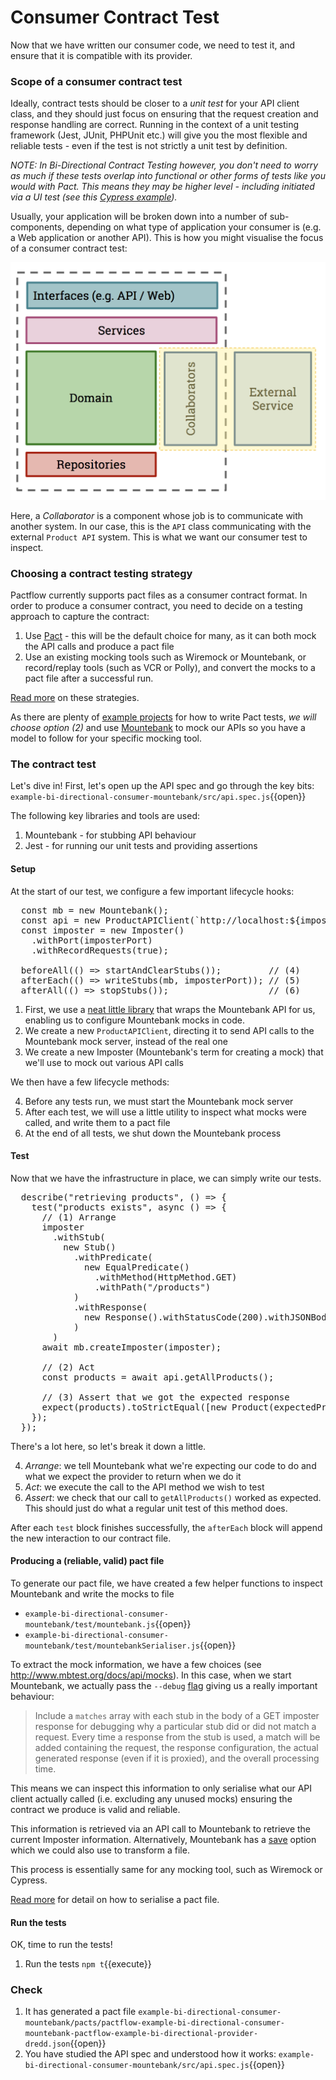 # Consumer Contract Test

Now that we have written our consumer code, we need to test it, and ensure that it is compatible with its provider.

### Scope of a consumer contract test

Ideally, contract tests should be closer to a _unit test_ for your API client class, and they should just focus on ensuring that the request creation and response handling are correct. Running in the context of a unit testing framework (Jest, JUnit, PHPUnit etc.) will give you the most flexible and reliable tests - even if the test is not strictly a unit test by definition.

_NOTE: In Bi-Directional Contract Testing however, you don't need to worry as much if these tests overlap into functional or other forms of tests like you would with Pact. This means they may be higher level - including initiated via a UI test (see this [Cypress example](https://github.com/pactflow/example-bdc-consumer-cypress))._

Usually, your application will be broken down into a number of sub-components, depending on what type of application your consumer is \(e.g. a Web application or another API\). This is how you might visualise the focus of a consumer contract test:

![Scope of a consumer contract test](./assets/consumer-test-coverage.png)

Here, a _Collaborator_ is a component whose job is to communicate with another system. In our case, this is the `API` class communicating with the external `Product API` system. This is what we want our consumer test to inspect.

### Choosing a contract testing strategy

Pactflow currently supports pact files as a consumer contract format. In order to produce a consumer contract, you need to decide on a testing approach to capture the contract:

1. Use [Pact](http://docs.pact.io) - this will be the default choice for many, as it can both mock the API calls and produce a pact file
2. Use an existing mocking tools such as Wiremock or Mountebank, or record/replay tools (such as VCR or Polly), and convert the mocks to a pact file after a successful run.

[Read more](https://docs.pactflow.io/docs/bi-directional-contract-testing/contracts/pact#strategies-to-capture-consumer-contracts) on these strategies.

As there are plenty of [example projects](https://docs.pactflow.io/docs/examples) for how to write Pact tests, _we will choose option (2)_ and use [Mountebank](http://mbtest.org/) to mock our APIs so you have a model to follow for your specific mocking tool.

### The contract test

Let's dive in! First, let's open up the API spec and go through the key bits: `example-bi-directional-consumer-mountebank/src/api.spec.js`{{open}}

The following key libraries and tools are used:

1. Mountebank - for stubbing API behaviour
2. Jest - for running our unit tests and providing assertions

#### Setup

At the start of our test, we configure a few important lifecycle hooks:

<pre class="file">
  const mb = new Mountebank();                                          // (1)
  const api = new ProductAPIClient(`http://localhost:${imposterPort}`); // (2)
  const imposter = new Imposter()                                       // (3)
    .withPort(imposterPort)
    .withRecordRequests(true);

  beforeAll(() => startAndClearStubs());         // (4)
  afterEach(() => writeStubs(mb, imposterPort)); // (5)
  afterAll(() => stopStubs());                   // (6)
</pre>

1. First, we use a [neat little library](https://github.com/AngelaE/ts-mountebank) that wraps the Mountebank API for us, enabling us to configure Mountebank mocks in code.
1. We create a new `ProductAPIClient`, directing it to send API calls to the Mountebank mock server, instead of the real one
1. We create a new Imposter (Mountebank's term for creating a mock) that we'll use to mock out various API calls

We then have a few lifecycle methods:

4. Before any tests run, we must start the Mountebank mock server
5. After each test, we will use a little utility to inspect what mocks were called, and write them to a pact file
6. At the end of all tests, we shut down the Mountebank process

#### Test

Now that we have the infrastructure in place, we can simply write our tests.

<pre class="file">
  describe("retrieving products", () => {
    test("products exists", async () => {
      // (1) Arrange
      imposter
        .withStub(
          new Stub()
            .withPredicate(
              new EqualPredicate()
                .withMethod(HttpMethod.GET)
                .withPath("/products")
            )
            .withResponse(
              new Response().withStatusCode(200).withJSONBody([expectedProduct])
            )
        )
      await mb.createImposter(imposter);

      // (2) Act
      const products = await api.getAllProducts();

      // (3) Assert that we got the expected response
      expect(products).toStrictEqual([new Product(expectedProduct)]);
    });
  });
</pre>

There's a lot here, so let's break it down a little.

4. _Arrange_: we tell Mountebank what we're expecting our code to do and what we expect the provider to return when we do it
5. _Act_: we execute the call to the API method we wish to test
6. _Assert_: we check that our call to `getAllProducts()` worked as expected. This should just do what a regular unit test of this method does.

After each `test` block finishes successfully, the `afterEach` block will append the new interaction to our contract file.

#### Producing a (reliable, valid) pact file

To generate our pact file, we have created a few helper functions to inspect Mountebank and write the mocks to file

- `example-bi-directional-consumer-mountebank/test/mountebank.js`{{open}}
- `example-bi-directional-consumer-mountebank/test/mountebankSerialiser.js`{{open}}

To extract the mock information, we have a few choices (see http://www.mbtest.org/docs/api/mocks). In this case, when we start Mountebank, we actually pass the `--debug` [flag](http://www.mbtest.org/docs/commandLine#start) giving us a really important behaviour:

> Include a `matches` array with each stub in the body of a GET imposter response for debugging why a particular stub did or did not match a request. Every time a response from the stub is used, a match will be added containing the request, the response configuration, the actual generated response (even if it is proxied), and the overall processing time.

This means we can inspect this information to only serialise what our API client actually called (i.e. excluding any unused mocks) ensuring the contract we produce is valid and reliable.

This information is retrieved via an API call to Mountebank to retrieve the current Imposter information. Alternatively, Mountebank has a [save](http://www.mbtest.org/docs/commandLine#save) option which we could also use to transform a file.

This process is essentially same for any mocking tool, such as Wiremock or Cypress.

[Read more](https://docs.pactflow.io/docs/bi-directional-contract-testing/contracts/pact#converting-mocks-into-a-pact-compatible-format) for detail on how to serialise a pact file.

#### Run the tests

OK, time to run the tests!

1. Run the tests `npm t`{{execute}}

### Check

1. It has generated a pact file `example-bi-directional-consumer-mountebank/pacts/pactflow-example-bi-directional-consumer-mountebank-pactflow-example-bi-directional-provider-dredd.json`{{open}}
2. You have studied the API spec and understood how it works: `example-bi-directional-consumer-mountebank/src/api.spec.js`{{open}}

